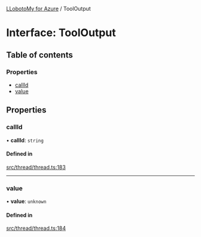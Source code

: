 [LLobotoMy for Azure](../README.md) / ToolOutput

# Interface: ToolOutput

## Table of contents

### Properties

- [callId](ToolOutput.md#callid)
- [value](ToolOutput.md#value)

## Properties

### callId

• **callId**: `string`

#### Defined in

[src/thread/thread.ts:183](https://github.com/paztek/llobotomy-azure/blob/8cd30fc/src/thread/thread.ts#L183)

___

### value

• **value**: `unknown`

#### Defined in

[src/thread/thread.ts:184](https://github.com/paztek/llobotomy-azure/blob/8cd30fc/src/thread/thread.ts#L184)
